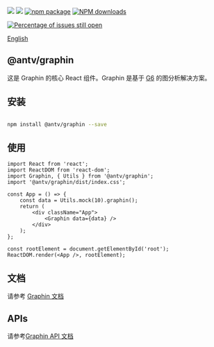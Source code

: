 ![](https://img.shields.io/badge/language-typescript-red.svg)
![](https://img.shields.io/badge/license-MIT-000000.svg)
[![npm package](https://img.shields.io/npm/v/@antv/graphin.svg)](https://www.npmjs.com/package/@antv/graphin)
[![NPM downloads](http://img.shields.io/npm/dm/@antv/graphin.svg)](https://npmjs.org/package/@antv/graphin)

[![Percentage of issues still open](http://isitmaintained.com/badge/open/antvis/graphin.svg)](http://isitmaintained.com/project/antvis/graphin 'Percentage of issues still open')

[English](./README.en-US.md)

## @antv/graphin

这是 Graphin 的核心 React 组件。Graphin 是基于 [G6](https://github.com/antvis/g6) 的图分析解决方案。


## 安装

```bash

npm install @antv/graphin --save

```

## 使用

```tsx
import React from 'react';
import ReactDOM from 'react-dom';
import Graphin, { Utils } from '@antv/graphin';
import '@antv/graphin/dist/index.css';

const App = () => {
    const data = Utils.mock(10).graphin();
    return (
        <div className="App">
            <Graphin data={data} />
        </div>
    );
};

const rootElement = document.getElementById('root');
ReactDOM.render(<App />, rootElement);
```

## 文档

请参考 [Graphin 文档](https://graphin.antv.vision/zh/)


## APIs

请参考[Graphin API 文档](https://graphin.antv.vision/zh/docs/api/graphin)
